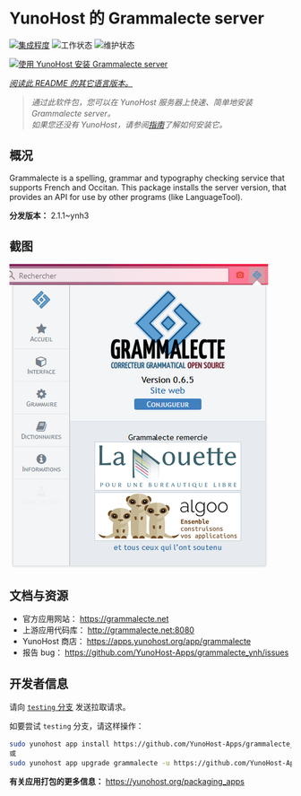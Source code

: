 <!--
注意：此 README 由 <https://github.com/YunoHost/apps/tree/master/tools/readme_generator> 自动生成
请勿手动编辑。
-->

# YunoHost 的 Grammalecte server

[![集成程度](https://dash.yunohost.org/integration/grammalecte.svg)](https://dash.yunohost.org/appci/app/grammalecte) ![工作状态](https://ci-apps.yunohost.org/ci/badges/grammalecte.status.svg) ![维护状态](https://ci-apps.yunohost.org/ci/badges/grammalecte.maintain.svg)

[![使用 YunoHost 安装 Grammalecte server](https://install-app.yunohost.org/install-with-yunohost.svg)](https://install-app.yunohost.org/?app=grammalecte)

*[阅读此 README 的其它语言版本。](./ALL_README.md)*

> *通过此软件包，您可以在 YunoHost 服务器上快速、简单地安装 Grammalecte server。*  
> *如果您还没有 YunoHost，请参阅[指南](https://yunohost.org/install)了解如何安装它。*

## 概况

Grammalecte is a spelling, grammar and typography checking service that supports French and Occitan. This package installs the server version, that provides an API for use by other programs (like LanguageTool).

**分发版本：** 2.1.1~ynh3

## 截图

![Grammalecte server 的截图](./doc/screenshots/screenshot.png)

## 文档与资源

- 官方应用网站： <https://grammalecte.net>
- 上游应用代码库： <http://grammalecte.net:8080>
- YunoHost 商店： <https://apps.yunohost.org/app/grammalecte>
- 报告 bug： <https://github.com/YunoHost-Apps/grammalecte_ynh/issues>

## 开发者信息

请向 [`testing` 分支](https://github.com/YunoHost-Apps/grammalecte_ynh/tree/testing) 发送拉取请求。

如要尝试 `testing` 分支，请这样操作：

```bash
sudo yunohost app install https://github.com/YunoHost-Apps/grammalecte_ynh/tree/testing --debug
或
sudo yunohost app upgrade grammalecte -u https://github.com/YunoHost-Apps/grammalecte_ynh/tree/testing --debug
```

**有关应用打包的更多信息：** <https://yunohost.org/packaging_apps>
